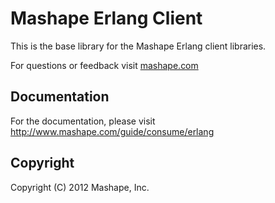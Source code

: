 Mashape Erlang Client
============================================

This is the base library for the Mashape Erlang client libraries.

For questions or feedback visit [mashape.com](http://mashape.com/)

Documentation
-------------------

For the documentation, please visit http://www.mashape.com/guide/consume/erlang

Copyright
---------------

Copyright (C) 2012 Mashape, Inc.